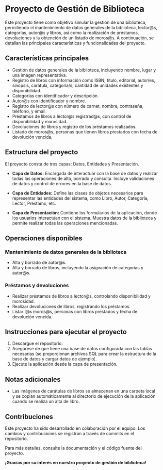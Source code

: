 # Proyecto de Gestión de Biblioteca

Este proyecto tiene como objetivo simular la gestión de una biblioteca, permitiendo el mantenimiento de datos generales de la biblioteca, lector@s, categorías, autor@s y libros, así como la realización de préstamos, devoluciones y la obtención de un listado de moros@s. A continuación, se detallan las principales características y funcionalidades del proyecto.

## Características principales

- Gestión de datos generales de la biblioteca, incluyendo nombre, lugar y una imagen representativa.
- Registro de libros con información como ISBN, título, editorial, autor/es, sinopsis, carátula, categoría/s, cantidad de unidades existentes y disponibilidad.
- Categorías con identificador y descripción.
- Autor@s con identificador y nombre.
- Registro de lector@s con número de carnet, nombre, contraseña, teléfono, y email.
- Préstamos de libros a lector@s registrad@s, con control de disponibilidad y morosidad.
- Devoluciones de libros y registro de los préstamos realizados.
- Listado de moros@s, personas que tienen libros prestados con fecha de devolución vencida.

## Estructura del proyecto

El proyecto consta de tres capas: Datos, Entidades y Presentación.

- **Capa de Datos:** Encargada de interactuar con la base de datos y realizar todas las operaciones de alta, borrado y consulta. Incluye validaciones de datos y control de errores en la base de datos.

- **Capa de Entidades:** Define las clases de objetos necesarios para representar las entidades del sistema, como Libro, Autor, Categoría, Lector, Préstamo, etc.

- **Capa de Presentación:** Contiene los formularios de la aplicación, donde los usuarios interactúan con el sistema. Muestra datos de la biblioteca y permite realizar todas las operaciones mencionadas.

## Operaciones disponibles

### Mantenimiento de datos generales de la biblioteca

- Alta y borrado de autor@s.
- Alta y borrado de libros, incluyendo la asignación de categorías y autor@s.

### Préstamos y devoluciones

- Realizar préstamos de libros a lector@s, controlando disponibilidad y morosidad.
- Realizar devoluciones de libros, registrando los préstamos.
- Listar l@s moros@s, personas con libros prestados y fecha de devolución vencida.

## Instrucciones para ejecutar el proyecto

1. Descargue el repositorio.
2. Asegúrese de que tiene una base de datos configurada con las tablas necesarias (se proporcionan archivos SQL para crear la estructura de la base de datos y cargar datos de ejemplo).
3. Ejecute la aplicación desde la capa de presentación.

## Notas adicionales

- Las imágenes de carátulas de libros se almacenan en una carpeta local y se copian automáticamente al directorio de ejecución de la aplicación cuando se realiza un alta de libro.

## Contribuciones

Este proyecto ha sido desarrollado en colaboración por el equipo. Los cambios y contribuciones se registran a través de commits en el repositorio.

Para más detalles, consulte la documentación y el código fuente del proyecto.

**¡Gracias por su interés en nuestro proyecto de gestión de biblioteca!**
